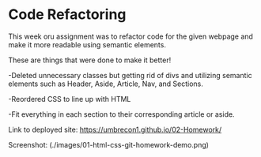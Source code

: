 # Code Refactoring
This week oru assignment was to refactor code for the given webpage and make it more readable using semantic elements.

These are things that were done to make it better!

-Deleted unnecessary classes but getting rid of divs and utilizing semantic elements such as Header, Aside, Article, Nav, and Sections.

-Reordered CSS to line up with HTML

-Fit everything in each section to their corresponding article or aside.

Link to deployed site: https://umbrecon1.github.io/02-Homework/

Screenshot: (./images/01-html-css-git-homework-demo.png)
